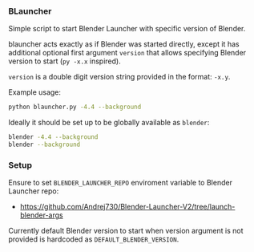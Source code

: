 ### BLauncher

Simple script to start Blender Launcher with specific version of Blender.

blauncher acts exactly as if Blender was started directly,
except it has additional optional first argument `version`
that allows specifying Blender version to start
(`py -x.x` inspired).

`version` is a double digit version string provided in the format: `-x.y`.

Example usage:
```sh
python blauncher.py -4.4 --background
```

Ideally it should be set up to be globally available as `blender`:
```sh
blender -4.4 --background
blender --background
```

### Setup

Ensure to set `BLENDER_LAUNCHER_REPO` enviroment variable to Blender Launcher repo:
- https://github.com/Andrej730/Blender-Launcher-V2/tree/launch-blender-args

Currently default Blender version to start when version argument is not provided
is hardcoded as `DEFAULT_BLENDER_VERSION`.
